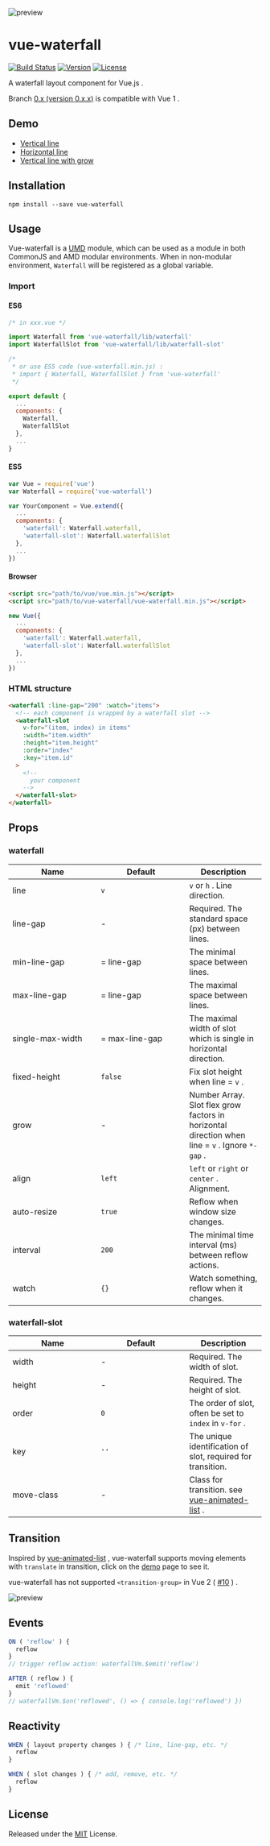 ![preview](vue-waterfall.jpg)

# vue-waterfall

[![Build Status](https://img.shields.io/travis/MopTym/vue-waterfall.svg?style=flat-square)](https://travis-ci.org/MopTym/vue-waterfall)
[![Version](https://img.shields.io/npm/v/vue-waterfall.svg?style=flat-square)](https://www.npmjs.com/package/vue-waterfall)
[![License](https://img.shields.io/npm/l/vue-waterfall.svg?style=flat-square)](LICENSE)

A waterfall layout component for Vue.js .

Branch [0.x (version 0.x.x)](https://github.com/MopTym/vue-waterfall/tree/0.x) is compatible with Vue 1 .

## Demo

- [Vertical line](http://app.moptym.com/vue-waterfall/demo/vertical-line.html)
- [Horizontal line](http://app.moptym.com/vue-waterfall/demo/horizontal-line.html)
- [Vertical line with grow](http://app.moptym.com/vue-waterfall/demo/vertical-line-with-grow.html)

## Installation

```shell
npm install --save vue-waterfall
```

## Usage

Vue-waterfall is a [UMD](https://github.com/umdjs/umd) module, which can be used as a module in both CommonJS and AMD modular environments. When in non-modular environment, `Waterfall` will be registered as a global variable.

### Import

#### ES6

```js
/* in xxx.vue */

import Waterfall from 'vue-waterfall/lib/waterfall'
import WaterfallSlot from 'vue-waterfall/lib/waterfall-slot'

/*
 * or use ES5 code (vue-waterfall.min.js) :
 * import { Waterfall, WaterfallSlot } from 'vue-waterfall'
 */

export default {
  ...
  components: {
    Waterfall,
    WaterfallSlot
  },
  ...
}
```

#### ES5

```js
var Vue = require('vue')
var Waterfall = require('vue-waterfall')

var YourComponent = Vue.extend({
  ...
  components: {
    'waterfall': Waterfall.waterfall,
    'waterfall-slot': Waterfall.waterfallSlot
  },
  ...
})
```

#### Browser

```html
<script src="path/to/vue/vue.min.js"></script>
<script src="path/to/vue-waterfall/vue-waterfall.min.js"></script>
```

```js
new Vue({
  ...
  components: {
    'waterfall': Waterfall.waterfall,
    'waterfall-slot': Waterfall.waterfallSlot
  },
  ...
})
```

### HTML structure

```html
<waterfall :line-gap="200" :watch="items">
  <!-- each component is wrapped by a waterfall slot -->
  <waterfall-slot
    v-for="(item, index) in items"
    :width="item.width"
    :height="item.height"
    :order="index"
    :key="item.id"
  >
    <!--
      your component
    -->
  </waterfall-slot>
</waterfall>
```

## Props

### waterfall

<table>
    <thead>
        <tr>
            <th width="160">Name</th>
            <th width="160">Default</th>
            <th>Description</th>
        </tr>
    </thead>
    <tbody>
        <tr>
            <td>line</td>
            <td><code>v</code></td>
            <td><code>v</code> or <code>h</code> . Line direction.</td>
        </tr>
        <tr>
            <td>line-gap</td>
            <td>-</td>
            <td>Required. The standard space (px) between lines.</td>
        </tr>
        <tr>
            <td>min-line-gap</td>
            <td>= line-gap</td>
            <td>The minimal space between lines.</td>
        </tr>
        <tr>
            <td>max-line-gap</td>
            <td>= line-gap</td>
            <td>The maximal space between lines.</td>
        </tr>
        <tr>
            <td>single-max-width</td>
            <td>= max-line-gap</td>
            <td>The maximal width of slot which is single in horizontal direction.</td>
        </tr>
        <tr>
            <td>fixed-height</td>
            <td><code>false</code></td>
            <td>Fix slot height when line = <code>v</code> .</td>
        </tr>
        <tr>
            <td>grow</td>
            <td>-</td>
            <td>Number Array. Slot flex grow factors in horizontal direction when line = <code>v</code> . Ignore <code>*-gap</code> .</td>
        </tr>
        <tr>
            <td>align</td>
            <td><code>left</code></td>
            <td><code>left</code> or <code>right</code> or <code>center</code> . Alignment.</td>
        </tr>
        <tr>
            <td>auto-resize</td>
            <td><code>true</code></td>
            <td>Reflow when window size changes.</td>
        </tr>
        <tr>
            <td>interval</td>
            <td><code>200</code></td>
            <td>The minimal time interval (ms) between reflow actions.</td>
        </tr>
        <tr>
            <td>watch</td>
            <td><code>{}</code></td>
            <td>Watch something, reflow when it changes.</td>
        </tr>
    </tbody>
</table>


### waterfall-slot

<table>
    <thead>
        <tr>
            <th width="160">Name</th>
            <th width="160">Default</th>
            <th>Description</th>
        </tr>
    </thead>
    <tbody>
        <tr>
            <td>width</td>
            <td>-</td>
            <td>Required. The width of slot.</td>
        </tr>
        <tr>
            <td>height</td>
            <td>-</td>
            <td>Required. The height of slot.</td>
        </tr>
        <tr>
            <td>order</td>
            <td><code>0</code></td>
            <td>The order of slot, often be set to <code>index</code> in <code>v-for</code> .</td>
        </tr>
        <tr>
            <td>key</td>
            <td><code>''</code></td>
            <td>The unique identification of slot, required for transition.</td>
        </tr>
        <tr>
            <td>move-class</td>
            <td>-</td>
            <td>Class for transition. see <a href="https://github.com/vuejs/vue-animated-list" target="_blank">vue-animated-list</a> .</td>
        </tr>
    </tbody>
</table>

## Transition

Inspired by [vue-animated-list](https://github.com/vuejs/vue-animated-list) , vue-waterfall supports moving elements with `translate` in transition, click on the [demo](http://app.moptym.com/vue-waterfall/demo/vertical-line.html) page to see it.

vue-waterfall has not supported `<transition-group>` in Vue 2 ( [#10](https://github.com/MopTym/vue-waterfall/issues/10) ) .

![preview](shuffle.gif)

## Events

```js
ON ( 'reflow' ) {
  reflow
}
// trigger reflow action: waterfallVm.$emit('reflow')
```

```js
AFTER ( reflow ) {
  emit 'reflowed'
}
// waterfallVm.$on('reflowed', () => { console.log('reflowed') })
```

## Reactivity

```js
WHEN ( layout property changes ) { /* line, line-gap, etc. */
  reflow
}
```

```js
WHEN ( slot changes ) { /* add, remove, etc. */
  reflow
}
```

## License

Released under the [MIT](LICENSE) License.
